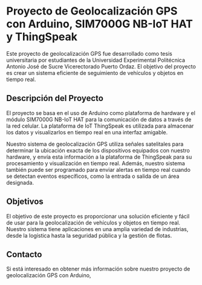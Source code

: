 # Proyecto de Geolocalización GPS con Arduino, SIM7000G NB-IoT HAT y ThingSpeak

Este proyecto de geolocalización GPS fue desarrollado como tesis universitaria por estudiantes de la Universidad Experimental Politécnica Antonio José de Sucre Vicerectorado Puerto Ordaz. El objetivo del proyecto es crear un sistema eficiente de seguimiento de vehículos y objetos en tiempo real.

## Descripción del Proyecto

El proyecto se basa en el uso de Arduino como plataforma de hardware y el módulo SIM7000G NB-IoT HAT para la comunicación de datos a través de la red celular. La plataforma de IoT ThingSpeak es utilizada para almacenar los datos y visualizarlos en tiempo real en una interfaz amigable.

Nuestro sistema de geolocalización GPS utiliza señales satelitales para determinar la ubicación exacta de los dispositivos equipados con nuestro hardware, y envía esta información a la plataforma de ThingSpeak para su procesamiento y visualización en tiempo real. Además, nuestro sistema también puede ser programado para enviar alertas en tiempo real cuando se detectan eventos específicos, como la entrada o salida de un área designada.

## Objetivos

El objetivo de este proyecto es proporcionar una solución eficiente y fácil de usar para la geolocalización de vehículos y objetos en tiempo real. Nuestro sistema tiene aplicaciones en una amplia variedad de industrias, desde la logística hasta la seguridad pública y la gestión de flotas.

## Contacto

Si está interesado en obtener más información sobre nuestro proyecto de geolocalización GPS con Arduino,

